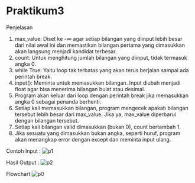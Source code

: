 # Praktikum3
Penjelasan
1. max_value: Diset ke -∞ agar setiap bilangan yang diinput lebih besar dari nilai awal ini dan memastikan bilangan pertama yang dimasukkan akan langsung menjadi kandidat terbesar.
2. count: Untuk menghitung jumlah bilangan yang diinput, tidak termasuk angka 0.
3. while True: Yaitu  loop tak terbatas yang akan terus berjalan sampai ada perintah break.
4. input(): Meminta untuk memasukkan bilangan. Input diubah menjadi float agar bisa menerima bilangan bulat atau desimal.
5. Program akan keluar dari loop dengan perintah break jika memasukkan angka 0 sebagai penanda berhenti.
6. Setiap kali memasukkan bilangan, program mengecek apakah bilangan tersebut lebih besar dari max_value. Jika ya, max_value diperbarui dengan bilangan tersebut.
7. Setiap kali bilangan valid dimasukkan (bukan 0), count bertambah 1.
8. Jika sesuatu yang dimasukkan bukan angka, seperti huruf, program akan menangkap error dengan except dan meminta input ulang.

Contoh Input :
![p1](https://github.com/user-attachments/assets/368eb8e0-21fc-4b6a-91f1-c7cdf99d379f)

Hasil Output :
![p2](https://github.com/user-attachments/assets/22fdc3f0-c430-47f5-8a04-7940bd7d0660)

Flowchart
![p0](https://github.com/user-attachments/assets/3abdf689-1d78-4229-bf2e-7a4dd6d2eb2b)
